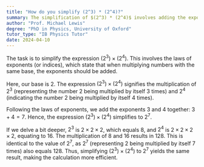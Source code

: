 ```yaml
---
title: "How do you simplify (2^3) * (2^4)?"
summary: The simplification of $(2^3) * (2^4)$ involves adding the exponents, resulting in $2^{3+4} = 2^7$.
author: "Prof. Michael Lewis"
degree: "PhD in Physics, University of Oxford"
tutor_type: "IB Physics Tutor"
date: 2024-04-10
---
```


The task is to simplify the expression $(2^3) \times (2^4)$. This involves the laws of exponents (or indices), which state that when multiplying numbers with the same base, the exponents should be added. 

Here, our base is 2. The expression $(2^3) \times (2^4)$ signifies the multiplication of $2^3$ (representing the number 2 being multiplied by itself 3 times) and $2^4$ (indicating the number 2 being multiplied by itself 4 times). 

Following the laws of exponents, we add the exponents 3 and 4 together: $3 + 4 = 7$. Hence, the expression $(2^3) \times (2^4)$ simplifies to $2^7$.

If we delve a bit deeper, $2^3$ is $2 \times 2 \times 2$, which equals 8, and $2^4$ is $2 \times 2 \times 2 \times 2$, equating to 16. The multiplication of 8 and 16 results in 128. This is identical to the value of $2^7$, as $2^7$ (representing 2 being multiplied by itself 7 times) also equals 128. Thus, simplifying $(2^3) \times (2^4)$ to $2^7$ yields the same result, making the calculation more efficient.
    